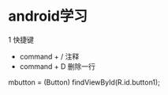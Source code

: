 android学习
============
1 快捷键

- command + /  注释
- command + D 删除一行

 mbutton = (Button) findViewById(R.id.button1);